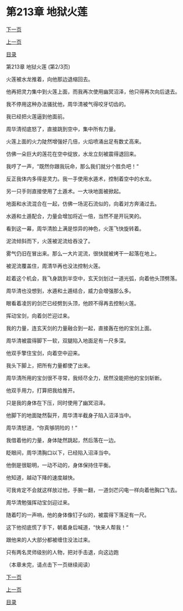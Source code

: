 <h1>第213章   地狱火莲</h1>
            <div><p><a href="./638_%E7%AC%AC213%E7%AB%A0_%E5%9C%B0%E7%8B%B1%E7%81%AB%E8%8E%B2.md">下一页</a></p><p><a href="./636_%E7%AC%AC213%E7%AB%A0_%E5%9C%B0%E7%8B%B1%E7%81%AB%E8%8E%B2.md">上一页</a></p><p><a href="../">目录</a></p></div>
            <div><p>第213章   地狱火莲 (第2/3页)</p><p>火莲被水龙推着，向他那边退缩回去。</p><p>他再把灵力集中到火莲上面，而我再次使用幽冥沼泽，他只得再次向后退去。</p><p>我不停用这种办法骚扰他，周华清被气得咬牙切齿的。</p><p>我已经把火莲逼到他面前。</p><p>周华清彻底怒了，直接跳到空中，集中所有力量。</p><p>火莲上面的火力陡然增强好几倍，火焰喷涌出足有数丈高来。</p><p>仿佛一朵巨大的莲花在空中绽放，水龙立刻被震得退回来。</p><p>我哼了一声，“既然你跟我玩命，那么我们就分个胜负吧！“</p><p>反正我体内多得是灵力。我一手使用水遁术，控制着空中的水龙。</p><p>另一只手则直接使用了土遁术。一大块地面被掀起。</p><p>地面和水流混合在一起，仿佛一场泥石流似的，向着对方奔涌过去。</p><p>水遁和土遁配合，力量会增加将近一倍，当然不是开玩笑的。</p><p>看到这一幕，周华清脸上满是惊异的神色，火莲飞快旋转着。</p><p>泥流倾斜而下，火莲被泥流给吞没了。</p><p>雾气仍旧在冒出来。那么一大片泥流，很快就被烤干一起落在地上。</p><p>被泥流覆盖住，周清华再也没法控制火莲。</p><p>趁着这个机会，我飞身跳到半空中，玄天剑划过一道光弧，向着他头顶劈落。</p><p>周华清也没想到，水遁和土遁结合，威力会增强那么多。</p><p>眼看着凌厉的剑芒已经劈到头顶，他顾不得再去控制火莲。</p><p>挥动宝剑，向着剑芒迎过来。</p><p>我的力量，连玄天剑的力量融合到一起，直接轰在他的宝剑上面。</p><p>周华清被震得脚下一软，双腿陷入地面足有一尺多深。</p><p>他双手擎住宝剑，向着空中迎来。</p><p>我头下脚上，把所有力量都使了出来。</p><p>周华清所用的宝剑很不寻常，我倾尽全力，居然没能把他的宝剑斩断。</p><p>他双手用力，打算把我给推开。</p><p>只是我的身体在下压，同时使用了幽冥沼泽。</p><p>他脚下的地面陡然裂开，周华清半截身子陷入沼泽当中。</p><p>周华清怒道，“你真够阴险的！“</p><p>我借着他的力量，身体陡然跳起，然后落在一边。</p><p>眨眼间，周华清胸口以下，已经陷入沼泽当中。</p><p>他倒是很聪明，一动不动的，身体保持住平衡。</p><p>他知道，越动下降的速度越快。</p><p>可我肯定不会就这样放过他，手腕一翻，一道剑芒闪电一样向着他胸口飞去。</p><p>周华清勉强挥动宝剑迎过来。</p><p>随着叮的一声响，他的身体像钉子似的，被震得下落足有一尺。</p><p>这下他彻底慌了手下，朝着身后喊道，“快来人帮我！“</p><p>跟他来的人大部分都被缠住没法过来。</p><p>只有两名灵师级别的人物，把对手击退，向这边跑</p><p>（本章未完，请点击下一页继续阅读）</p></div>
            <div><p><a href="./638_%E7%AC%AC213%E7%AB%A0_%E5%9C%B0%E7%8B%B1%E7%81%AB%E8%8E%B2.md">下一页</a></p><p><a href="./636_%E7%AC%AC213%E7%AB%A0_%E5%9C%B0%E7%8B%B1%E7%81%AB%E8%8E%B2.md">上一页</a></p><p><a href="../">目录</a></p></div>